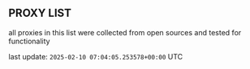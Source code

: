 ## PROXY LIST

all proxies in this list were collected from open sources and tested for functionality

last update: `2025-02-10 07:04:05.253578+00:00` UTC